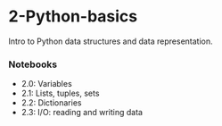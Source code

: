 # 2-Python-basics

Intro to Python data structures and data representation.

### Notebooks

+ 2.0: Variables
+ 2.1: Lists, tuples, sets
+ 2.2: Dictionaries
+ 2.3: I/O: reading and writing data



